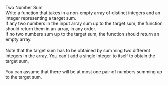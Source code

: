 Two Number Sum <br/>
Write a function that takes in a non-empty array of distinct integers and an integer representing a target sum. <br/>
If any two numbers in the input array sum up to the target sum, the function should return them in an array, in any order. <br/>
If no two numbers sum up to the target sum, the function should return an empty array. <br/>
<br/>
Note that the target sum has to be obtained by summing two different integers in the array. You can't add a single integer to itself to obtain the target sum, <br/>
<br/>
You can assume that there will be at most one pair of numbers summing up to the target sum. <br/>
<br/>


